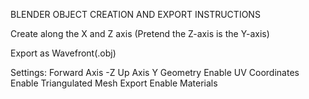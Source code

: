 BLENDER OBJECT CREATION AND EXPORT INSTRUCTIONS

Create along the X and Z axis (Pretend the Z-axis is the Y-axis)

Export as Wavefront(.obj)

Settings:
Forward Axis	-Z
Up Axis		 Y
Geometry
Enable UV Coordinates
Enable Triangulated Mesh
Export
Enable Materials 
